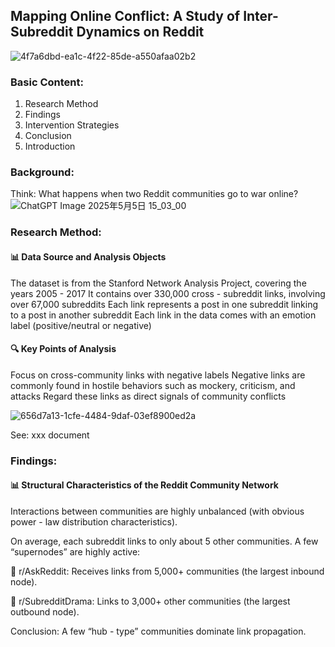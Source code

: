 ## Mapping Online Conflict: A Study of Inter-Subreddit Dynamics on Reddit
![4f7a6dbd-ea1c-4f22-85de-a550afaa02b2](https://github.com/user-attachments/assets/ba8a82e0-5047-49c8-b564-8a00ec62726b)

### Basic Content:
1. Research Method
2. Findings
3. Intervention Strategies
4. Conclusion
5. Introduction

### Background:
Think: What happens when two Reddit communities go to war online? 
![ChatGPT Image 2025年5月5日 15_03_00](https://github.com/user-attachments/assets/babcab70-9b6c-49cd-8d89-e60d18913b0d)

### Research Method:
#### 📊 Data Source and Analysis Objects
The dataset is from the Stanford Network Analysis Project, covering the years 2005 - 2017
It contains over 330,000 cross - subreddit links, involving over 67,000 subreddits
Each link represents a post in one subreddit linking to a post in another subreddit
Each link in the data comes with an emotion label (positive/neutral or negative)


#### 🔍 Key Points of Analysis 
Focus on cross-community links with negative labels 
Negative links are commonly found in hostile behaviors such as mockery, criticism, and attacks 
Regard these links as direct signals of community conflicts

![656d7a13-1cfe-4484-9daf-03ef8900ed2a](https://github.com/user-attachments/assets/564b8271-25c2-4764-88bf-ca2238625294)

See: xxx document

### Findings:

#### 📊 Structural Characteristics of the Reddit Community Network
Interactions between communities are highly unbalanced (with obvious power - law distribution characteristics).

On average, each subreddit links to only about 5 other communities.
A few “supernodes” are highly active:

🔗 r/AskReddit: Receives links from 5,000+ communities (the largest inbound node).

🔗 r/SubredditDrama: Links to 3,000+ other communities (the largest outbound node).

Conclusion: A few “hub - type” communities dominate link propagation.

